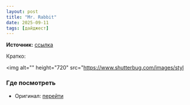```yaml
---
layout: post
title: "Mr. Rabbit"
date: 2025-09-11
tags: [дайджест]
---
```


**Источник:** [ссылка](https://www.shutterbug.com/content/mr-rabbit)

Кратко: <div class="field field-name-field-photo field-type-image field-label-hidden"><div class="field-items"><div class="field-item even"><img alt="" height="720" src="https://www.shutterbug.com/images/styl

### Где посмотреть
- Оригинал: [перейти]({link})
